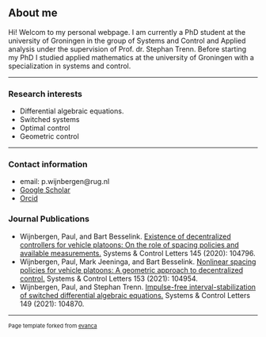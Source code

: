 ## About me

Hi! Welcom to my personal webpage. I am currently a PhD student at the university of Groningen in the group of Systems and Control and Applied analysis under the supervision of Prof. dr. Stephan Trenn.  Before starting my PhD I studied applied mathematics at the university of Groningen with a specialization in systems and control. 

---

### Research interests 

<ul>
  <li>Differential algebraic equations. </li>
  <li>Switched systems</li>
  <li>Optimal control</li>
  <li>Geometric control</li>
</ul> 

---

### Contact information

<ul>
  <li>email: p.wijnbergen@rug.nl </li>
  <li> <a href="https://scholar.google.com/citations?user=IsKwXSkAAAAJ&hl=en&oi=sra"> Google Scholar</a> </li>
  <li> <a href="https://orcid.org/0000-0003-2743-6552"> Orcid</a> </li>
</ul> 

### Journal Publications

<ul> 
  <li> Wijnbergen, Paul, and Bart Besselink. <a href="https://www.sciencedirect.com/science/article/pii/S016769112030178X">Existence of decentralized controllers for vehicle platoons: On the role of spacing policies and available measurements.</a> Systems &amp Control Letters 145 (2020): 104796. </li>
  <li> Wijnbergen, Paul, Mark Jeeninga, and Bart Besselink. <a href="https://www.sciencedirect.com/science/article/pii/S0167691121000840">Nonlinear spacing policies for vehicle platoons: A geometric approach to decentralized control.</a> Systems &amp Control Letters 153 (2021): 104954.</li>
  <li> Wijnbergen, Paul, and Stephan Trenn. <a href="https://www.sciencedirect.com/science/article/pii/S0167691120302528">Impulse-free interval-stabilization of switched differential algebraic equations.</a> Systems &amp Control Letters 149 (2021): 104870.</li>
</ul>

---
<p style="font-size:11px">Page template forked from <a href="https://github.com/evanca/quick-portfolio">evanca</a></p>
<!-- Remove above link if you don't want to attibute -->
